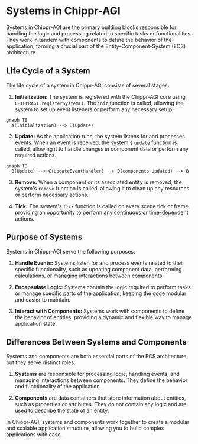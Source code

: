 # Systems in Chippr-AGI

Systems in Chippr-AGI are the primary building blocks responsible for handling the logic and processing related to specific tasks or functionalities. They work in tandem with components to define the behavior of the application, forming a crucial part of the Entity-Component-System (ECS) architecture.

## Life Cycle of a System

The life cycle of a system in Chippr-AGI consists of several stages:

1. **Initialization:** The system is registered with the Chippr-AGI core using `CHIPPRAGI.registerSystem()`. The `init` function is called, allowing the system to set up event listeners or perform any necessary setup.

```mermaid
graph TB
  A(Initialization) --> B(Update)
```

2. **Update:** As the application runs, the system listens for and processes events. When an event is received, the system's `update` function is called, allowing it to handle changes in component data or perform any required actions.

```mermaid
graph TB
  B(Update) --> C(updateEventHandler) --> D(components Updated) --> B
```

3. **Remove:** When a component or its associated entity is removed, the system's `remove` function is called, allowing it to clean up any resources or perform necessary actions.

4. **Tick:** The system's `tick` function is called on every scene tick or frame, providing an opportunity to perform any continuous or time-dependent actions.

## Purpose of Systems

Systems in Chippr-AGI serve the following purposes:

1. **Handle Events:** Systems listen for and process events related to their specific functionality, such as updating component data, performing calculations, or managing interactions between components.

2. **Encapsulate Logic:** Systems contain the logic required to perform tasks or manage specific parts of the application, keeping the code modular and easier to maintain.

3. **Interact with Components:** Systems work with components to define the behavior of entities, providing a dynamic and flexible way to manage application state.

## Differences Between Systems and Components

Systems and components are both essential parts of the ECS architecture, but they serve distinct roles:

1. **Systems** are responsible for processing logic, handling events, and managing interactions between components. They define the behavior and functionality of the application.

2. **Components** are data containers that store information about entities, such as properties or attributes. They do not contain any logic and are used to describe the state of an entity.

In Chippr-AGI, systems and components work together to create a modular and scalable application structure, allowing you to build complex applications with ease.